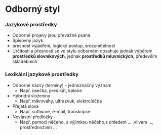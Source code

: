 # Odborný styl

### Jazykové prostředky
- Odborné projevy jsou převážně psané
- Spisovný jazyk
- presnost vyjádření, logický postup, srozumitelnost
- Určitosti a přesnosti se ve stylu odborném dosahuje jednak výběrem **prostředků slovníkových**, jednak **prostředků mluvnických**, především skladebních

### Lexikální jazykové prostředky
- Odborné názvy (termíny) - jednoznačný význam
	- Např. úsečka, predikát, kalorie
- Hybridní složeniny 
	- Např. mikrováhy, ultrazvuk, elektroléčba
- Přejatá slova
	- Např. software, e-mail, transkripce
- Nevlastní předložky
	- Např. pomocí něčeho, s výjimkou něčeho,s ohledem ... ,vlivem ..., prostřednictvím ...
